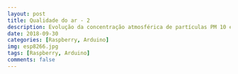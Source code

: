 ```yaml
---
layout: post
title: Qualidade do ar - 2
description: Evolução da concentração atmosférica de partículas PM 10 e PM 2.5
date: 2018-09-30
categories: [Raspberry, Arduino]
img: esp8266.jpg
tags: [Raspberry, Arduino]
comments: false
---
```

<script async src="//jsfiddle.net/nunogand/hxodq9L6/2/embed/result/"></script>
